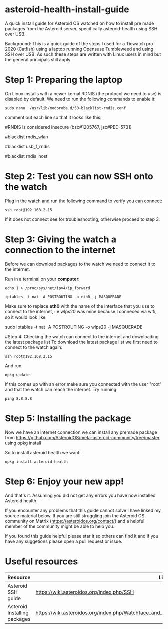 # asteroid-health-install-guide
A quick install guide for Asteroid OS watched on how to install pre made packages from the Asteroid server, specifically asteroid-health using SSH over USB.

Background: This is a quick guide of the steps I used for a Ticwatch pro 2020 (Catfish) using a laptop running Opensuse Tumbleweed and using SSH over USB. As such these steps are written with Linux users in mind but the general principals still apply. 

# Step 1: Preparing the laptop 

On Linux installs with a newer kernal RDNIS (the protocol we need to use) is disabled by default. We need to run the following commands to enable it:
```
sudo nano  /usr/lib/modprobe.d/50-blacklist-rndis.conf
```
comment out each line so that it looks like this:

#RNDIS is considered insecure (bsc#1205767, jsc#PED-5731)

#blacklist rndis_wlan

#blacklist usb_f_rndis

#blacklist rndis_host

# Step 2: Test you can now SSH onto the watch 

Plug in the watch and run the following command to verify you can connect: 
```
ssh root@192.168.2.15
```
If it does not connect see <link> for troubleshooting, otherwise proceed to step 3. 


# Step 3: Giving the watch a connection to the internet
Before we can download packages to the watch we need to connect it to the internet. 

Run in a terminal on your **computer**: 
```
echo 1 > /proc/sys/net/ipv4/ip_forward
```
```
iptables -t nat -A POSTROUTING -o eth0 -j MASQUERADE
```

Make sure to replace **eth0** with the name of the interface that you use to connect to the internet, i.e wlps20 was mine because I conneced via wifi, so it would look like 

sudo iptables -t nat -A POSTROUTING -o wlps20 -j MASQUERADE

#Step 4: Checking the watch can connect to the internet and downloading the latest package list
To download the latest package list we first need to connect to the watch again:

```
ssh root@192.168.2.15
```

And run:
```
opkg update 
```

If this comes up with an error make sure you connected with the user "root" and that the watch can reach the internet. Try running:
```
ping 8.8.8.8 
```

# Step 5: Installing the package
Now we have an internet connection we can install any premade package from https://github.com/AsteroidOS/meta-asteroid-community/tree/master using opkg install <package> 

So to install asteroid health we want: 
```
opkg install asteroid-health
```

# Step 6: Enjoy your new app!
And that's it. Assuming you did not get any errors you have now installed Asteroid health. 

If you encounter any problems that this guide cannot solve I have linked my source material below. If you are still struggling join the Asteroid OS community on Matrix (https://asteroidos.org/contact/) and a helpful member of the community might be able to help you. 

If you found this guide helpful please star it so others can find it and if you have any suggetions please open a pull request or issue. 


# Useful resources 

| Resource  | Link |
| ------------- | ------------- |
| Asteroid SSH guide | https://wiki.asteroidos.org/index.php/SSH|
| Asteroid Installing packages  | https://wiki.asteroidos.org/index.php/Watchface_and_Package_Installation#Installation_of_prebuilt_packages |
